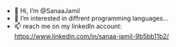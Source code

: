 - 👋 Hi, I’m @SanaaJamil
- 👀 I’m interested in diffrent programming languages...
- 📫 reach me on my linkedIn account: https://www.linkedin.com/in/sanaa-jamil-9b5bb11b2/

<!---
SanaaJamil/SanaaJamil is a ✨ special ✨ repository because its `README.md` (this file) appears on your GitHub profile.
You can click the Preview link to take a look at your changes.
--->
